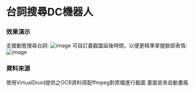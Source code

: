 # 台詞搜尋DC機器人


### 效果演示

支援動態搜尋台詞:
![image](https://github.com/eason102/mygo_serifu_bot/blob/main/images/2024-12-10%2013-52-11%20(1).gif?raw=true)
可自訂義截圖延後時間，以便更精準掌握臉部表情:
![image](https://github.com/eason102/mygo_serifu_bot/blob/main/images/2024-12-10%2013-52-31%20(1).gif?raw=true)


### 資料來源
使用VirtualDruid提供之OCR資料搭配ffmpeg對原檔進行截圖
畫面皆來自動畫瘋